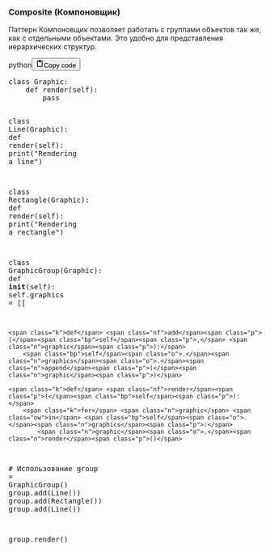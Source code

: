 <h3>Composite (Компоновщик)</h3>
<p>Паттерн Компоновщик позволяет работать с группами объектов так же, как с отдельными объектами.
Это удобно для представления иерархических структур.</p>
<div class="code_element"><div class="lang_line"><text>python</text><button class="copy_code_button" onclick="CopyCode(this)"><svg style="width: 1.2em;height: 1.2em;" aria-hidden="true" xmlns="http://www.w3.org/2000/svg" fill="none" viewBox="0 0 24 24"><path stroke="currentColor" stroke-linecap="round" stroke-linejoin="round" stroke-width="2" d="M15 4h3a1 1 0 0 1 1 1v15a1 1 0 0 1-1 1H6a1 1 0 0 1-1-1V5a1 1 0 0 1 1-1h3m0 3h6m-5-4v4h4V3h-4Z"/></svg><text>Copy code</text></button></div><div class="code"><div class="highlight"><pre><span></span><span class="k">class</span> <span class="nc">Graphic</span><span class="p">:</span>
    <span class="k">def</span> <span class="nf">render</span><span class="p">(</span><span class="bp">self</span><span class="p">):</span>
        <span class="k">pass</span>

<span class="k">class</span> <span class="nc">Line</span><span class="p">(</span><span class="n">Graphic</span><span class="p">):</span>
    <span class="k">def</span> <span class="nf">render</span><span class="p">(</span><span class="bp">self</span><span class="p">):</span>
        <span class="nb">print</span><span class="p">(</span><span class="s2">&quot;Rendering a line&quot;</span><span class="p">)</span>

<span class="k">class</span> <span class="nc">Rectangle</span><span class="p">(</span><span class="n">Graphic</span><span class="p">):</span>
    <span class="k">def</span> <span class="nf">render</span><span class="p">(</span><span class="bp">self</span><span class="p">):</span>
        <span class="nb">print</span><span class="p">(</span><span class="s2">&quot;Rendering a rectangle&quot;</span><span class="p">)</span>

<span class="k">class</span> <span class="nc">GraphicGroup</span><span class="p">(</span><span class="n">Graphic</span><span class="p">):</span>
    <span class="k">def</span> <span class="fm">__init__</span><span class="p">(</span><span class="bp">self</span><span class="p">):</span>
        <span class="bp">self</span><span class="o">.</span><span class="n">graphics</span> <span class="o">=</span> <span class="p">[]</span>

    <span class="k">def</span> <span class="nf">add</span><span class="p">(</span><span class="bp">self</span><span class="p">,</span> <span class="n">graphic</span><span class="p">):</span>
        <span class="bp">self</span><span class="o">.</span><span class="n">graphics</span><span class="o">.</span><span class="n">append</span><span class="p">(</span><span class="n">graphic</span><span class="p">)</span>

    <span class="k">def</span> <span class="nf">render</span><span class="p">(</span><span class="bp">self</span><span class="p">):</span>
        <span class="k">for</span> <span class="n">graphic</span> <span class="ow">in</span> <span class="bp">self</span><span class="o">.</span><span class="n">graphics</span><span class="p">:</span>
            <span class="n">graphic</span><span class="o">.</span><span class="n">render</span><span class="p">()</span>

<span class="c1"># Использование</span>
<span class="n">group</span> <span class="o">=</span> <span class="n">GraphicGroup</span><span class="p">()</span>
<span class="n">group</span><span class="o">.</span><span class="n">add</span><span class="p">(</span><span class="n">Line</span><span class="p">())</span>
<span class="n">group</span><span class="o">.</span><span class="n">add</span><span class="p">(</span><span class="n">Rectangle</span><span class="p">())</span>
<span class="n">group</span><span class="o">.</span><span class="n">add</span><span class="p">(</span><span class="n">Line</span><span class="p">())</span>

<span class="n">group</span><span class="o">.</span><span class="n">render</span><span class="p">()</span>
</pre></div></div></div>